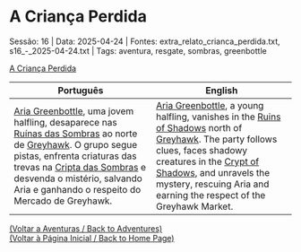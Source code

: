 
# A Criança Perdida

Sessão: 16 | Data: 2025-04-24 | Fontes: extra_relato_crianca_perdida.txt, s16_-_2025-04-24.txt | Tags: aventura, resgate, sombras, greenbottle

[A Criança Perdida](a_crianca_perdida.png)

| Português | English |
|-----------|---------|
| [Aria Greenbottle](aria_greenbottle.md), uma jovem halfling, desaparece nas [Ruínas das Sombras](ruinas_das_sombras.md) ao norte de [Greyhawk](cidade_de_greyhawk.md). O grupo segue pistas, enfrenta criaturas das trevas na [Cripta das Sombras](cripta_das_sombras.md) e desvenda o mistério, salvando Aria e ganhando o respeito do Mercado de Greyhawk. | [Aria Greenbottle](aria_greenbottle.md), a young halfling, vanishes in the [Ruins of Shadows](ruinas_das_sombras.md) north of [Greyhawk](cidade_de_greyhawk.md). The party follows clues, faces shadowy creatures in the [Crypt of Shadows](cripta_das_sombras.md), and unravels the mystery, rescuing Aria and earning the respect of the Greyhawk Market. |

[(Voltar a Aventuras / Back to Adventures)](aventuras.md)  
[(Voltar à Página Inicial / Back to Home Page)](home.md)

